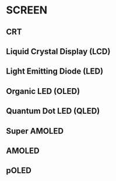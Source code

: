 # SCREEN

## CRT

## Liquid Crystal Display (LCD)

## Light Emitting Diode (LED)

## Organic LED (OLED)

## Quantum Dot LED (QLED)

## Super AMOLED

## AMOLED

## pOLED
